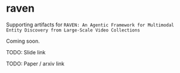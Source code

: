 # raven

Supporting artifacts for `RAVEN: An Agentic Framework for Multimodal Entity Discovery from Large-Scale Video Collections`

Coming soon.

TODO: Slide link

TODO: Paper / arxiv link
